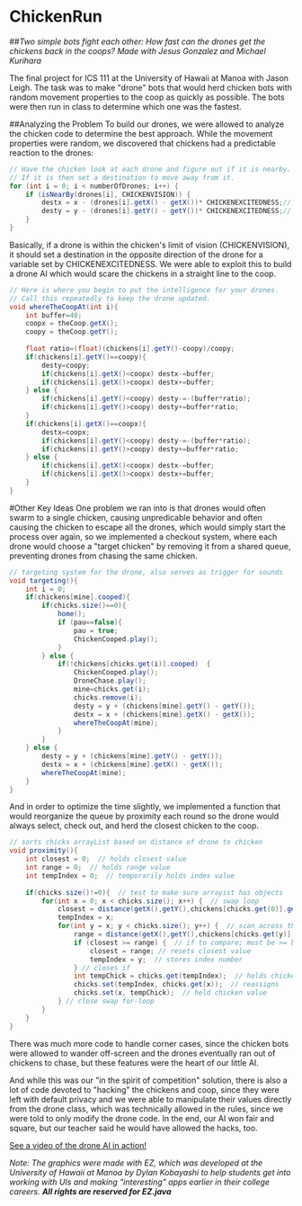 # ChickenRun
##*Two simple bots fight each other: How fast can the drones get the chickens back in the coops?*
*Made with Jesus Gonzalez and Michael Kurihara*

The final project for ICS 111 at the University of Hawaii at Manoa with Jason Leigh. The task was to make "drone" bots that would herd chicken bots with random movement properties to the coop as quickly as possible. The bots were then run in class to determine which one was the fastest.

##Analyzing the Problem
To build our drones, we were allowed to analyze the chicken code to determine the best approach. While the movement properties were random, we discovered that chickens had a predictable reaction to the drones:

```java
// Have the chicken look at each drone and figure out if it is nearby.
// If it is then set a destination to move away from it.
for (int i = 0; i < numberOfDrones; i++) {
	if (isNearBy(drones[i], CHICKENVISION)) {
		destx = x - (drones[i].getX() - getX())* CHICKENEXCITEDNESS;// * randomGenerator.nextInt(5);
		desty = y - (drones[i].getY() - getY())* CHICKENEXCITEDNESS;// * randomGenerator.nextInt(5);
	}
}
```
Basically, if a drone is within the chicken's limit of vision (CHICKENVISION), it should set a destination in the opposite direction of the drone for a variable set by CHICKENEXCITEDNESS. We were able to exploit this to build a drone AI which would scare the chickens in a straight line to the coop.
```java
// Here is where you begin to put the intelligence for your drones.
// Call this repeatedly to keep the drone updated.
void whereTheCoopAt(int i){
	int buffer=40;
	coopx = theCoop.getX();
	coopy = theCoop.getY();
	
	float ratio=(float)(chickens[i].getY()-coopy)/coopy;
	if(chickens[i].getY()==coopy){
		desty=coopy;
		if(chickens[i].getX()<coopx) destx-=buffer;
		if(chickens[i].getX()>coopx) destx+=buffer;
	} else {
		if(chickens[i].getY()<coopy) desty-=-(buffer*ratio);
		if(chickens[i].getY()>coopy) desty+=buffer*ratio;
	}
	if(chickens[i].getX()==coopx){
		destx=coopx;
		if(chickens[i].getY()<coopy) desty-=-(buffer*ratio);
		if(chickens[i].getY()>coopy) desty+=buffer*ratio;
	} else {
		if(chickens[i].getX()<coopx) destx-=buffer;
		if(chickens[i].getX()>coopx) destx+=buffer;
	}
}
```
#Other Key Ideas
One problem we ran into is that drones would often swarm to a single chicken, causing unpredicable behavior and often causing the chicken to escape all the drones, which would simply start the process over again, so we implemented a checkout system, where each drone would choose a "target chicken" by removing it from a shared queue, preventing drones from chasing the same chicken.
```java
// targeting system for the drone, also serves as trigger for sounds
void targeting(){
	int i = 0;
	if(chickens[mine].cooped){
		if(chicks.size()==0){
			home();
			if (pau==false){
				pau = true;
				ChickenCooped.play();
			}
		} else {
			if(!chickens[chicks.get(i)].cooped)  {
				ChickenCooped.play();
				DroneChase.play();
				mine=chicks.get(i);
				chicks.remove(i);							
				desty = y + (chickens[mine].getY() - getY());
				destx = x + (chickens[mine].getX() - getX());
				whereTheCoopAt(mine);
			}
		}
	} else {
		desty = y + (chickens[mine].getY() - getY());
		destx = x + (chickens[mine].getX() - getX());
		whereTheCoopAt(mine);
	} 
}
```
And in order to optimize the time slightly, we implemented a function that would reorganize the queue by proximity each round so the drone would always select, check out, and herd the closest chicken to the coop.
```java
// sorts chicks arrayList based on distance of drone to chicken
void proximity(){
	int closest = 0;  // holds closest value
	int range = 0;  // holds range value
	int tempIndex = 0;  // temporarily holds index value
	
	if(chicks.size()!=0){  // test to make sure arrayist has objects
		for(int x = 0; x < chicks.size(); x++) {  // swap loop
			closest = distance(getX(),getY(),chickens[chicks.get(0)].getX(),chickens[chicks.get(0)].getY());
			tempIndex = x; 
			for(int y = x; y < chicks.size(); y++) {  // scan across the array for-loop
				range = distance(getX(),getY(),chickens[chicks.get(y)].getX(),chickens[chicks.get(y)].getY());
				if (closest >= range) {  // if to compare; must be >= because it compares to itself, useful if there are repeat values
					closest = range; // resets closest value
					tempIndex = y;  // stores index number
				} // closes if
				int tempChick = chicks.get(tempIndex);  // holds chicken index
				chicks.set(tempIndex, chicks.get(x));  // reassigns 
				chicks.set(x, tempChick);  // held chicken value
			} // close swap for-loop
		}
	}
}
```
There was much more code to handle corner cases, since the chicken bots were allowed to wander off-screen and the drones eventually ran out of chickens to chase, but these features were the heart of our little AI. 

And while this was our "in the spirit of competition" solution, there is also a lot of code devoted to "hacking" the chickens and coop, since they were left with default privacy and we were able to manipulate their values directly from the drone class, which was technically allowed in the rules, since we were told to only modify the drone code. In the end, our AI won fair and square, but our teacher said he would have allowed the hacks, too.

[See a video of the drone AI in action!](https://youtu.be/bpXoYn5SS7I)

*Note: The graphics were made with EZ, which was developed at the University of Hawaii at Manoa by Dylan Kobayashi to help students get into working with UIs and making "interesting" apps earlier in their college careers. **All rights are reserved for EZ.java***
